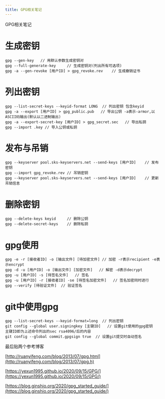 ```yaml
---
title: GPG相关笔记
---
```


GPG相关笔记

<!-- more -->

# 生成密钥

```shell
gpg --gen-key	// 用默认参数生成密钥对
gpg --full-generate-key     // 生成密钥对(列出所有可选项)
gpg -a --gen-revoke [用户ID] > gpg_revoke.rev    // 生成撤销证书
```

# 列出密钥

```shell
gpg --list-secret-keys --keyid-format LONG	// 列出密钥 包含keyid
gpg -a --export [用户ID] > gpg_public.pub   // 导出公钥 -a表示-armor,以ASCII码输出(默认以二进制输出)
gpg -a --export-secret-key [用户ID] > gpg_secret.sec   // 导出私钥
gpg --import .key // 导入公钥或私钥
```

# 发布与吊销
```shell
gpg --keyserver pool.sks-keyservers.net --send-keys [用户ID]    // 发布密钥
gpg --import gpg_revoke.rev // 吊销密钥
gpg --keyserver pool.sks-keyservers.net --send-keys [用户ID]    // 更新吊销信息
```

# 删除密钥
```shell
gpg --delete-keys keyid     // 删除公钥
gpg --delete-secret-keys    // 删除私钥
```

# gpg使用
```shell
gpg -e -r [接收者ID] -o [输出文件] [待加密文件] // 加密 -r表示recipient -e表示encrypt
gpg -d -u [用户ID] -o [输出文件] [加密文件]	// 解密 -d表示decrypt
gpg -u [用户ID] -s [待签名文件]   // 签名
gpg -u [用户ID] -r [接收者ID] -se [待签名加密文件]   // 签名加密同时进行
gpg --verify [待验证文件]  // 验证签名
```

# git中使用gpg
```shell
gpg --list-secret-keys --keyid-format=long  // 列出密钥
git config --global user.signingkey [主键ID]   // 设置git使用的gpg密钥  主键ID即为上述命令列出的sec rsa4096/后的内容
git config --global commit.gpgsign true  // 设置git提交时自动签名
```

最后贴两个参考博客

[http://ruanyifeng.com/blog/2013/07/gpg.html](http://ruanyifeng.com/blog/2013/07/gpg.h)

[https://yexun1995.github.io/2020/09/15/GPG/](https://yexun1995.github.io/2020/09/15/GPG/)

[https://blog.ginshio.org/2020/gpg_started_guide/](https://blog.ginshio.org/2020/gpg_started_guide/)